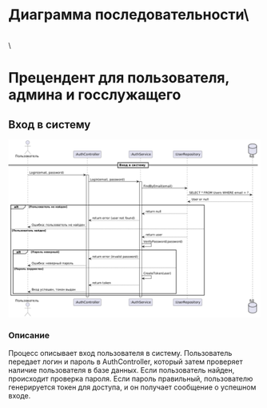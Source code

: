 # Диаграмма последовательности\
\
\
# Прецендент для пользователя, админа и госслужащего
## Вход в систему
![](https://github.com/Marina200426/PIS-Belonogov-Chelokhsaeva/blob/main/Диаграмма%20последовательности/Вход_в_систему.png)
### Описание

Процесс описывает вход пользователя в систему. Пользователь передает логин и пароль в AuthController, который затем проверяет наличие пользователя в базе данных. Если пользователь найден, происходит проверка пароля. Если пароль правильный, пользователю генерируется токен для доступа, и он получает сообщение о успешном входе.